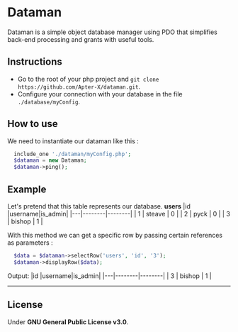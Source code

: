 # Dataman
Dataman is a simple object database manager using PDO that simplifies back-end processing and grants with useful tools.

## Instructions
+ Go to the root of your php project and `git clone https://github.com/Apter-X/dataman.git`.
+ Configure your connection with your database in the file `./database/myConfig`.

## How to use
We need to instantiate our dataman like this :

```php
  include_one './dataman/myConfig.php';
  $dataman = new Dataman;
  $dataman->ping();
```

## Example
Let's pretend that this table represents our database.
**users**
|id |username|is_admin|
|---|--------|--------|
| 1 | steave | 0      |
| 2 | pyck   | 0      |
| 3 | bishop | 1      |

With this method we can get a specific row by passing certain references as parameters  :
```php
  $data = $dataman->selectRow('users', 'id', '3');
  $dataman->displayRow($data);
```

Output:
|id |username|is_admin|
|---|--------|--------|
| 3 | bishop | 1      |

***

## License
Under **GNU General Public License v3.0**.
